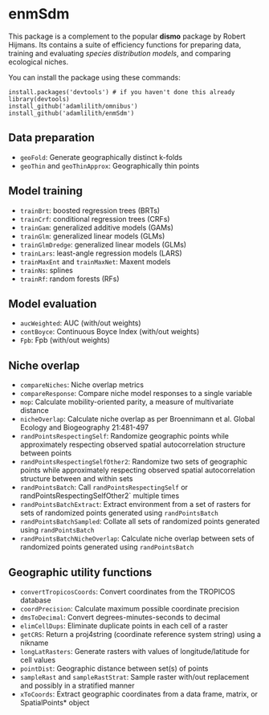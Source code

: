 # enmSdm
This package is a complement to the popular **dismo** package by Robert Hijmans. Its contains a suite of efficiency functions for preparing data, training and evaluating *species distribution models*, and comparing ecological niches.

You can install the package using these commands:

`install.packages('devtools') # if you haven't done this already`  
`library(devtools)`  
`install_github('adamlilith/omnibus')`  
`install_github('adamlilith/enmSdm')`  

## Data preparation ##
* `geoFold`: Generate geographically distinct k-folds
* `geoThin` and `geoThinApprox`: Geographically thin points

## Model training ###
* `trainBrt`: boosted regression trees (BRTs)
* `trainCrf`: conditional regression trees (CRFs)
* `trainGam`: generalized additive models (GAMs)
* `trainGlm`: generalized linear models (GLMs)
* `trainGlmDredge`: generalized linear models (GLMs)
* `trainLars`: least-angle regression models (LARS)
* `trainMaxEnt` and `trainMaxNet`: Maxent models
* `trainNs`: splines
* `trainRf`: random forests (RFs)  

## Model evaluation ##
* `aucWeighted`: AUC (with/out weights)
* `contBoyce`: Continuous Boyce Index (with/out weights)
* `Fpb`: Fpb (with/out weights)

## Niche overlap ##
* `compareNiches`: Niche overlap metrics
* `compareResponse`: Compare niche model responses to a single variable
* `mop`: Calculate mobility-oriented parity, a measure of multivariate distance
* `nicheOverlap`: Calculate niche overlap as per Broennimann et al. Global Ecology and Biogeography 21:481-497
* `randPointsRespectingSelf`: Randomize geographic points while approximately respecting observed spatial autocorrelation structure between points
* `randPointsRespectingSelfOther2`: Randomize two sets of geographic points while approximately respecting observed spatial autocorrelation structure between and within sets
* `randPointsBatch`: Call `randPointsRespectingSelf` or randPointsRespectingSelfOther2` multiple times
* `randPointsBatchExtract`: Extract environment from a set of rasters for sets of randomized points generated using `randPointsBatch`
* `randPointsBatchSampled`: Collate all sets of randomized points generated using `randPointsBatch`
* `randPointsBatchNicheOverlap`: Calculate niche overlap between sets of randomized points generated using `randPointsBatch`

## Geographic utility functions ##
* `convertTropicosCoords`: Convert coordinates from the TROPICOS database
* `coordPrecision`: Calculate maximum possible coordinate precision
* `dmsToDecimal`: Convert degrees-minutes-seconds to decimal
* `elimCellDups`: Eliminate duplicate points in each cell of a raster
* `getCRS`: Return a proj4string (coordinate reference system string) using a nikname
* `longLatRasters`: Generate rasters with values of longitude/latitude for cell values
* `pointDist`: Geographic distance between set(s) of points
* `sampleRast` and `sampleRastStrat`: Sample raster with/out replacement and possibly in a stratified manner
* `xToCoords`: Extract geographic coordinates from a data frame, matrix, or SpatialPoints* object
